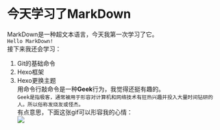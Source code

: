 # 今天学习了MarkDown
MarkDown是一种超文本语言，今天我第一次学习了它。  
`Hello MarkDown!`  
接下来我还会学习：
1. Git的基础命令
1. Hexo框架
1. Hexo更换主题  
用命令行敲命令是一种**Geek**行为，我觉得还挺有趣的。  
```Geek是指极客，通常被用于形容对计算机和网络技术有狂热兴趣并投入大量时间钻研的人。所以俗称发烧友或怪杰。```  
有点意思，下面这张gif可以形容我的心情：  
![](https://qgt-style.oss-cn-hangzhou.aliyuncs.com/newcoursep4/g1/g1-2-2/tenor.gif)
